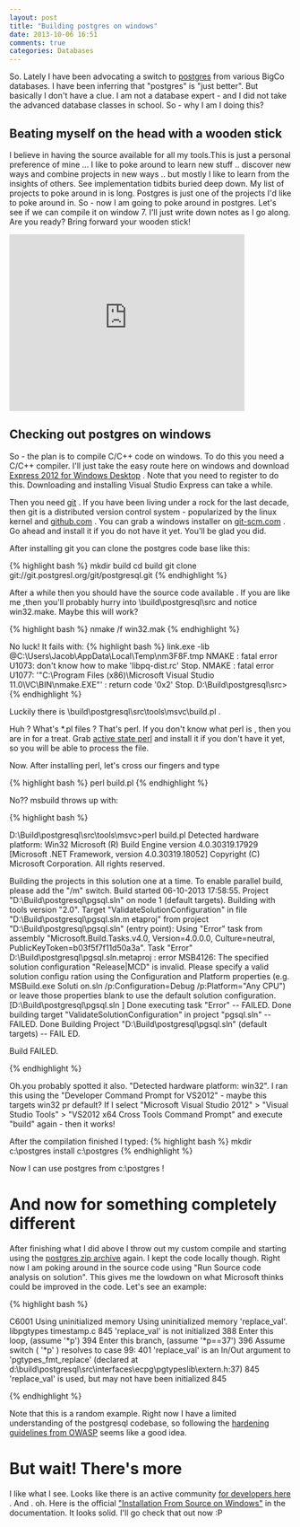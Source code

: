 ```yaml
---
layout: post
title: "Building postgres on windows"
date: 2013-10-06 16:51
comments: true
categories: Databases
---
```


So. Lately I have been advocating a switch to [postgres](http://www.postgresql.org/) from various BigCo databases. I have been inferring that "postgres" is "just better". But basically I don't have a clue. I am not a database expert  - and I did not take the advanced database classes in school. So - why I am I doing this?

## Beating myself on the head with a wooden stick

I believe in having the source available for all my tools.This is just a personal preference of mine ... I like to poke around to learn new stuff .. discover new ways  and combine projects in new ways .. but mostly I like to learn from the insights of others. See implementation tidbits buried deep down. My list of  projects to poke around in is long. Postgres is just one of the projects I'd like to poke around in. So - now I am going to poke around in postgres.  Let's see if we can compile it on window 7.  I'll just write down notes as I go along. Are you ready?   Bring forward your wooden stick!


<iframe width="420" height="315" src="http://www.youtube.com/embed/YgYEuJ5u1K0" frameborder="0" allowfullscreen></iframe>


## Checking out postgres on windows ##

So - the plan is to compile C/C++ code on windows. To do this you need a C/C++ compiler. I'll just take the easy route here on windows and download [Express 2012 for Windows Desktop](http://www.microsoft.com/visualstudio/eng/products/visual-studio-express-products) . Note that you need to register to do this. Downloading and installing Visual Studio Express can take a while.

Then you need [git](http://git-scm.com/ "Git") . If you have been living under a rock for the last decade, then git is a distributed version control system - popularized by the linux kernel and [github.com](http://github.com) . You can grab a windows installer on [git-scm.com](http://git-scm.com/download/win) . Go ahead and install it if you do not have it yet. You'll be glad you did.

After installing git you can clone the postgres code base like this:

{% highlight bash %}
mkdir build
cd build
git clone git://git.postgresl.org/git/postgresql.git
{% endhighlight %}


After a while then you should have the source code available . If you are like me ,then you'll probably hurry into \build\postgresql\src and notice win32.make. Maybe this will work?

{% highlight bash %}
nmake /f win32.mak
{% endhighlight %}

No luck! It fails with:
{% highlight bash %}
        link.exe -lib @C:\Users\Jacob\AppData\Local\Temp\nm3F8F.tmp
NMAKE : fatal error U1073: don't know how to make 'libpq-dist.rc'
Stop.
NMAKE : fatal error U1077: '"C:\Program Files (x86)\Microsoft Visual Studio 11.0\VC\BIN\nmake.EXE"' : return code '0x2'
Stop.
D:\Build\postgresql\src>
{% endhighlight  %}

Luckily there is \build\postgresql\src\tools\msvc\build.pl . 

Huh ?  What's *.pl files ? That's perl.  If you don't know what perl is , then you are in for a treat. Grab [active state perl](http://www.activestate.com/activeperl/downloads) and install it if you don't have it yet, so you will be able to process the file. 

Now. After installing perl, let's cross our fingers and type

{% highlight bash %}
perl build.pl
{% endhighlight %} 

No?? msbuild throws up with:

{% highlight bash %}

D:\Build\postgresql\src\tools\msvc>perl build.pl
Detected hardware platform: Win32
Microsoft (R) Build Engine version 4.0.30319.17929
[Microsoft .NET Framework, version 4.0.30319.18052]
Copyright (C) Microsoft Corporation. All rights reserved.

Building the projects in this solution one at a time. To enable parallel build,
please add the "/m" switch.
Build started 06-10-2013 17:58:55.
Project "D:\Build\postgresql\pgsql.sln" on node 1 (default targets).
Building with tools version "2.0".
Target "ValidateSolutionConfiguration" in file "D:\Build\postgresql\pgsql.sln.m
etaproj" from project "D:\Build\postgresql\pgsql.sln" (entry point):
Using "Error" task from assembly "Microsoft.Build.Tasks.v4.0, Version=4.0.0.0,
Culture=neutral, PublicKeyToken=b03f5f7f11d50a3a".
Task "Error"
D:\Build\postgresql\pgsql.sln.metaproj : error MSB4126: The specified solution
configuration "Release|MCD" is invalid. Please specify a valid solution configu
ration using the Configuration and Platform properties (e.g. MSBuild.exe Soluti
on.sln /p:Configuration=Debug /p:Platform="Any CPU") or leave those properties
blank to use the default solution configuration. [D:\Build\postgresql\pgsql.sln
]
Done executing task "Error" -- FAILED.
Done building target "ValidateSolutionConfiguration" in project "pgsql.sln" --
FAILED.
Done Building Project "D:\Build\postgresql\pgsql.sln" (default targets) -- FAIL
ED.

Build FAILED.

{% endhighlight %}

Oh.you  probably spotted it also. "Detected hardware platform: win32". I ran this using the "Developer Command Prompt for VS2012" - maybe this targets win32 pr default? If I select "Microsoft Visual Studio 2012" > "Visual Studio Tools" > "VS2012 x64 Cross Tools Command Prompt" and execute "build" again - then it works!

After the compilation finished I typed:
{% highlight bash %}
mkdir c:\postgres
install c:\postgres
{% endhighlight %}

Now I can use postgres from c:\postgres ! 


# And now for something completely different

After finishing what I did above I throw out my custom compile and starting using the [postgres zip archive](http://www.postgresql.org/download/windows/)  again. I kept the code locally though. Right now I am poking around in the source code using "Run Source code analysis on solution". This gives me the lowdown on what Microsoft thinks could be improved in the code. Let's see an example:


{% highlight bash %}

C6001	Using uninitialized memory	Using uninitialized memory 'replace_val'.	libpgtypes	timestamp.c	845
'replace_val' is not initialized			388
Enter this loop, (assume '*p')			394
Enter this branch, (assume '*p==37')			396
Assume switch ( '*p' ) resolves to case 99: 			401
'replace_val' is an In/Out argument to 'pgtypes_fmt_replace' (declared at d:\build\postgresql\src\interfaces\ecpg\pgtypeslib\extern.h:37)			845
	'replace_val' is used, but may not have been initialized			845


{% endhighlight %}

Note that this is a random example. Right now I have a limited understanding of the postgresql codebase, so following the [hardening guidelines from OWASP](https://www.owasp.org/index.php/OWASP_Backend_Security_Project_PostgreSQL_Hardening) seems like a good idea. 



# But wait! There's more
I like what I see. Looks like there is an active community  [for developers here]( http://wiki.postgresql.org/wiki/Developer_and_Contributor_Resources) . And . oh. Here is the official ["Installation From Source on Windows"](http://www.postgresql.org/docs/9.0/static/install-windows.html) in the documentation. It looks solid. I'll go check that out now :P




 
